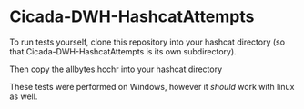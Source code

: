 # Cicada-DWH-HashcatAttempts 

To run tests yourself, clone this repository into your hashcat directory (so that 
Cicada-DWH-HashcatAttempts is its own subdirectory).

Then copy the allbytes.hcchr into your hashcat directory

These tests were performed on Windows, however it *should* work with linux as well.

